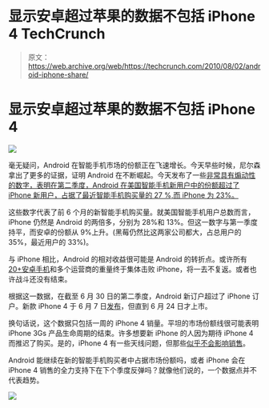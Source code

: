 # 显示安卓超过苹果的数据不包括 iPhone 4 TechCrunch

> 原文：<https://web.archive.org/web/https://techcrunch.com/2010/08/02/android-iphone-share/>

# 显示安卓超过苹果的数据不包括 iPhone 4

![](img/322b4e2b943fda7d0c9ceede48724b7a.png)

毫无疑问，Android 在智能手机市场的份额正在飞速增长。今天早些时候，尼尔森拿出了更多的证据，证明 Android 在不断崛起。今天发布了一些[非常具有煽动性的数字，表明在第二季度，Android 在美国智能手机新用户中的份额超过了 iPhone 新用户，占据了最近智能手机购买量的 27 %,而 iPhone 为 23%。](https://web.archive.org/web/20221218174939/http://blog.nielsen.com/nielsenwire/online_mobile/android-soars-but-iphone-still-most-desired-as-smartphones-grab-25-of-u-s-mobile-market/)

这些数字代表了前 6 个月的新智能手机购买量。就美国智能手机用户总数而言，iPhone 仍然是 Android 的两倍多，分别为 28%和 13%。但这一数字与第一季度持平，而安卓的份额从 9%上升。(黑莓仍然比这两家公司都大，占总用户的 35%，最近用户的 33%)。

与 iPhone 相比，Android 的相对收益很可能是 Android 的转折点。或许所有 [20+安卓手机](https://web.archive.org/web/20221218174939/https://techcrunch.com/2010/08/02/iphone-android-sales/)和多个运营商的重量终于集体击败 iPhone，将一去不复返。或者也许战斗还没有结束。

根据这一数据，在截至 6 月 30 日的第二季度，Android 新订户超过了 iPhone 订户。新款 iPhone 4 于 6 月 7 日[发布](https://web.archive.org/web/20221218174939/http://www.mobilecrunch.com/2010/06/07/everything-you-need-to-know-about-the-iphone-4/)，但直到 6 月 24 日才上市。

换句话说，这个数据只包括一周的 iPhone 4 销量。平坦的市场份额线很可能表明 iPhone 3Gs 产品生命周期的结束。许多想要新 iPhone 的人因为期待 iPhone 4 而推迟了购买。是的，iPhone 4 有一些天线问题，但那些[似乎不会影响销售](https://web.archive.org/web/20221218174939/http://www.crunchgear.com/2010/07/16/apple-sold-3-million-iphone-4s-in-three-weeks-perhaps-our-best-product/)。

Android 能继续在新的智能手机购买者中占据市场份额吗，或者 iPhone 会在 iPhone 4 销售的全力支持下在下个季度反弹吗？就像他们说的，一个数据点并不代表趋势。

![](img/d3721a86b3c2be875f9d6b9ce7425d73.png)